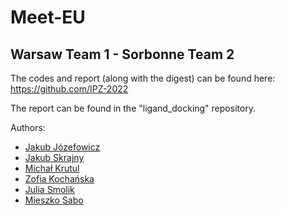 # Meet-EU

## Warsaw Team 1 - Sorbonne Team 2

The codes and report (along with the digest) can be found here: https://github.com/IPZ-2022 

The report can be found in the "ligand_docking" repository. 

Authors:
* [Jakub Józefowicz](https://github.com/kuben-joz)
* [Jakub Skrajny](https://github.com/kskrajny)
* [Michał Krutul](https://github.com/crewtool)
* [Zofia Kochańska](https://github.com/zofiakk)
* [Julia Smolik](https://github.com/juliasmolik)
* [Mieszko Sabo](https://github.com/mieszkosabo)
